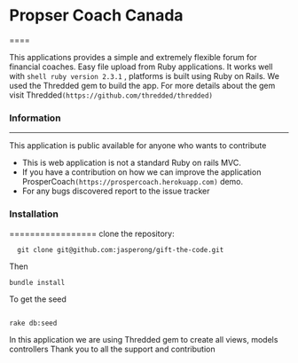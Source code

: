 # Propser Coach Canada
====

This applications provides a simple and extremely flexible forum for financial coaches. Easy file upload from Ruby applications. It works well with ```shell ruby version 2.3.1``` , platforms is built using Ruby on Rails. We used the Thredded gem to build the app. For more details about the gem visit Thredded`(https://github.com/thredded/thredded)`

### Information
-------------------
This application is public available for anyone who wants to contribute
  * This is web application is not a standard Ruby on rails MVC.
  * If you have a contribution on how we can improve the application ProsperCoach```(https://prospercoach.herokuapp.com)``` demo.
  * For any bugs discovered report to the issue tracker

### Installation
=================
clone the repository:
  ```shell
    git clone git@github.com:jasperong/gift-the-code.git
  ```

Then

```shell
bundle install

```

To get the seed

```shell

rake db:seed

```
In this application we are using Thredded gem to create all views, models controllers
Thank you to all the support and contribution
